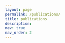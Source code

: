 ```yaml
---
layout: page
permalink: /publications/
title: publications
description: 
nav: true
nav_order: 2
---
```



